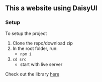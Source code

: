 ## This a website using DaisyUI

### Setup

To setup the project

1. Clone the repo/download zip
2. In the root folder, run:
    -  `npm i`
3. `cd src`
    - start with live server

Check out the library [here](https://daisyui.com)



